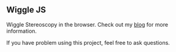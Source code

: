 Wiggle JS
--------------------------

Wiggle Stereoscopy in the browser.
Check out my [blog](http://fulmicoton.com/posts/wiggle/) for more information.

If you have problem using this project, feel free to ask questions.
